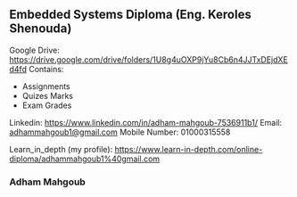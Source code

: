 ## Embedded Systems Diploma (Eng. Keroles Shenouda) 
Google Drive: https://drive.google.com/drive/folders/1U8g4uOXP9jYu8Cb6n4JJTxDEjdXEd4fd 
Contains: 
  - Assignments
  - Quizes Marks 
  - Exam Grades 



Linkedin: https://www.linkedin.com/in/adham-mahgoub-7536911b1/
Email: adhammahgoub1@gmail.com
Mobile Number: 01000315558

Learn_in_depth (my profile): https://www.learn-in-depth.com/online-diploma/adhammahgoub1%40gmail.com
### Adham Mahgoub
